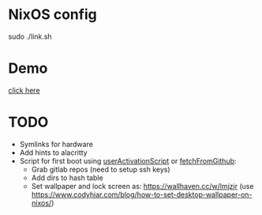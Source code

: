 # NixOS config

sudo ./link.sh

# Demo
[click here](stuff/demo.mp4)

# TODO

* Symlinks for hardware
* Add hints to alacritty
* Script for first boot using [userActivationScript](https://search.nixos.org/options?channel=21.11&show=system.userActivationScripts&from=0&size=50&sort=relevance&type=packages&query=system.userac) or [fetchFromGithub](https://www.reddit.com/r/NixOS/comments/g8c734/comment/fonoh0p/?utm_source=share&utm_medium=web2x&context=3):
	* Grab gitlab repos (need to setup ssh keys)
	* Add dirs to hash table
	* Set wallpaper and lock screen as: https://wallhaven.cc/w/lmjzjr (use https://www.codyhiar.com/blog/how-to-set-desktop-wallpaper-on-nixos/)
